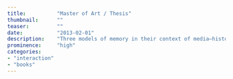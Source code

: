 ```yaml
---
title:			"Master of Art / Thesis"
thumbnail:		""
teaser:			""
date:			"2013-02-01"
description:	"Three models of memory in their context of media–historical development."
prominence:		"high"
categories:
- "interaction"
- "books"
---
```


